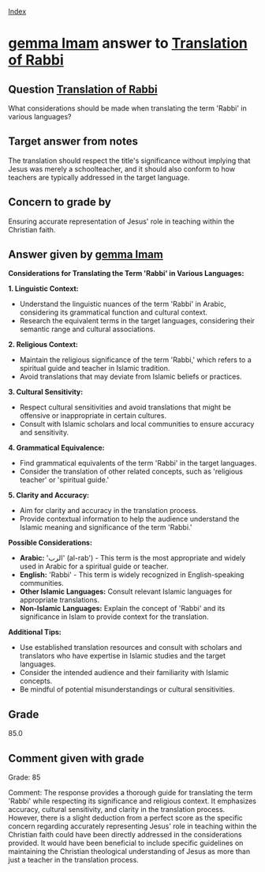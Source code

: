 
[Index](../../index.md)
# [gemma Imam](../../answering_models/gemma_Imam.md) answer to [Translation of Rabbi](../../questions/Translation_of_Rabbi.md)

## Question [Translation of Rabbi](../../questions/Translation_of_Rabbi.md)
What considerations should be made when translating the term 'Rabbi' in various languages?

## Target answer from notes
The translation should respect the title's significance without implying that Jesus was merely a schoolteacher, and it should also conform to how teachers are typically addressed in the target language.

## Concern to grade by
Ensuring accurate representation of Jesus' role in teaching within the Christian faith.

## Answer given by [gemma Imam](../../answering_models/gemma_Imam.md)
**Considerations for Translating the Term 'Rabbi' in Various Languages:**

**1. Linguistic Context:**
* Understand the linguistic nuances of the term 'Rabbi' in Arabic, considering its grammatical function and cultural context.
* Research the equivalent terms in the target languages, considering their semantic range and cultural associations.


**2. Religious Context:**
* Maintain the religious significance of the term 'Rabbi,' which refers to a spiritual guide and teacher in Islamic tradition.
* Avoid translations that may deviate from Islamic beliefs or practices.


**3. Cultural Sensitivity:**
* Respect cultural sensitivities and avoid translations that might be offensive or inappropriate in certain cultures.
* Consult with Islamic scholars and local communities to ensure accuracy and sensitivity.


**4. Grammatical Equivalence:**
* Find grammatical equivalents of the term 'Rabbi' in the target languages.
* Consider the translation of other related concepts, such as 'religious teacher' or 'spiritual guide.'


**5. Clarity and Accuracy:**
* Aim for clarity and accuracy in the translation process.
* Provide contextual information to help the audience understand the Islamic meaning and significance of the term 'Rabbi.'


**Possible Considerations:**

* **Arabic:** 'الرب' (al-rab') - This term is the most appropriate and widely used in Arabic for a spiritual guide or teacher.
* **English:** 'Rabbi' - This term is widely recognized in English-speaking communities.
* **Other Islamic Languages:** Consult relevant Islamic languages for appropriate translations.
* **Non-Islamic Languages:** Explain the concept of 'Rabbi' and its significance in Islam to provide context for the translation.

**Additional Tips:**

* Use established translation resources and consult with scholars and translators who have expertise in Islamic studies and the target languages.
* Consider the intended audience and their familiarity with Islamic concepts.
* Be mindful of potential misunderstandings or cultural sensitivities.

## Grade
85.0

## Comment given with grade
Grade: 85

Comment: The response provides a thorough guide for translating the term 'Rabbi' while respecting its significance and religious context. It emphasizes accuracy, cultural sensitivity, and clarity in the translation process. However, there is a slight deduction from a perfect score as the specific concern regarding accurately representing Jesus' role in teaching within the Christian faith could have been directly addressed in the considerations provided. It would have been beneficial to include specific guidelines on maintaining the Christian theological understanding of Jesus as more than just a teacher in the translation process.
